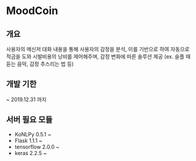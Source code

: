 # MoodCoin

## 개요
사용자의 메신저 대화 내용을 통해 사용자의 감정을 분석, 이를 기반으로 하여 자동으로 적금을 도와 시발비용의 낭비를 제어해주며, 감정 변화에 따른 솔루션 제공 (ex. 슬플 때 듣는 음악, 감정 추스리는 법 등)

## 개발 기한
 ~ 2019.12.31 까지

## 서버 필요 모듈
 * KoNLPy 0.5.1 ~
 * Flask 1.1.1 ~
 * tensorflow 2.0.0 ~
 * keras 2.2.5 ~
 
